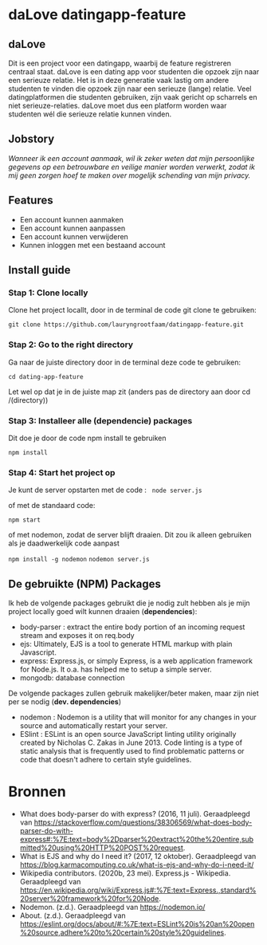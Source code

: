 # daLove datingapp-feature

## daLove
Dit is een project voor een datingapp, waarbij de feature registreren centraal staat. daLove is een dating app voor studenten die opzoek zijn naar een serieuze relatie. Het is in deze generatie vaak lastig om andere studenten te vinden die opzoek zijn naar een serieuze (lange) relatie. Veel datingplatformen die studenten gebruiken, zijn vaak gericht op scharrels en niet serieuze-relaties. daLove moet dus een platform worden waar studenten wél die serieuze relatie kunnen vinden.


## Jobstory
_Wanneer ik een account aanmaak, wil ik zeker weten dat mijn persoonlijke gegevens op een betrouwbare en veilige manier worden verwerkt, zodat ik mij geen zorgen hoef te maken over mogelijk schending van mijn privacy._

## Features

* Een account kunnen aanmaken
* Een account kunnen aanpassen
* Een account kunnen verwijderen
* Kunnen inloggen met een bestaand account

## Install guide
### Stap 1: Clone locally
Clone het project locallt, door in de terminal de code git clone te gebruiken:

`git clone https://github.com/lauryngrootfaam/datingapp-feature.git`

### Stap 2: Go to the right directory
Ga naar de juiste directory door in de terminal deze code te gebruiken:

`cd dating-app-feature`

Let wel op dat je in de juiste map zit (anders pas de directory aan door cd /(directory))

### Stap 3: Installeer alle (dependencie) packages
Dit doe je door de code npm install te gebruiken

`npm install `

### Stap 4: Start het project op 
Je kunt de server opstarten met de code :
` node server.js`

of met de standaard code:

`npm start`

of met nodemon, zodat de server blijft draaien. Dit zou ik alleen gebruiken als je daadwerkelijk code aanpast

`npm install -g nodemon`
`nodemon server.js`



## De gebruikte (NPM) Packages
Ik heb de volgende packages gebruikt die je nodig zult hebben als je mijn project locally goed wilt kunnen draaien (**dependencies**):

- body-parser : extract the entire body portion of an incoming request stream and exposes it on req.body
- ejs: Ultimately, EJS is a tool to generate HTML markup with plain Javascript.
- express: Express.js, or simply Express, is a web application framework for Node.js. It o.a. has helped me to setup a simple server.
- mongodb: database connection


De volgende packages zullen gebruik makelijker/beter maken, maar zijn niet per se nodig (**dev. dependencies**)

- nodemon : Nodemon is a utility that will monitor for any changes in your source and automatically restart your server.
- ESlint : ESLint is an open source JavaScript linting utility originally created by Nicholas C. Zakas in June 2013. Code linting is a type of static analysis that is frequently used to find problematic patterns or code that doesn't adhere to certain style guidelines.

# Bronnen
* What does body-parser do with express? (2016, 11 juli). Geraadpleegd van https://stackoverflow.com/questions/38306569/what-does-body-parser-do-with-express#:%7E:text=body%2Dparser%20extract%20the%20entire,submitted%20using%20HTTP%20POST%20request.
* What is EJS and why do I need it? (2017, 12 oktober). Geraadpleegd van https://blog.karmacomputing.co.uk/what-is-ejs-and-why-do-i-need-it/
* Wikipedia contributors. (2020b, 23 mei). Express.js - Wikipedia. Geraadpleegd van https://en.wikipedia.org/wiki/Express.js#:%7E:text=Express.,standard%20server%20framework%20for%20Node.
* Nodemon. (z.d.). Geraadpleegd van https://nodemon.io/
* About. (z.d.). Geraadpleegd van https://eslint.org/docs/about/#:%7E:text=ESLint%20is%20an%20open%20source,adhere%20to%20certain%20style%20guidelines.
